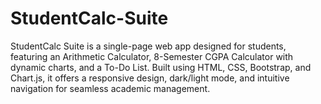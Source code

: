 # StudentCalc-Suite
StudentCalc Suite is a single-page web app designed for students, featuring an Arithmetic Calculator, 8-Semester CGPA Calculator with dynamic charts, and a To-Do List. Built using HTML, CSS, Bootstrap, and Chart.js, it offers a responsive design, dark/light mode, and intuitive navigation for seamless academic management.
